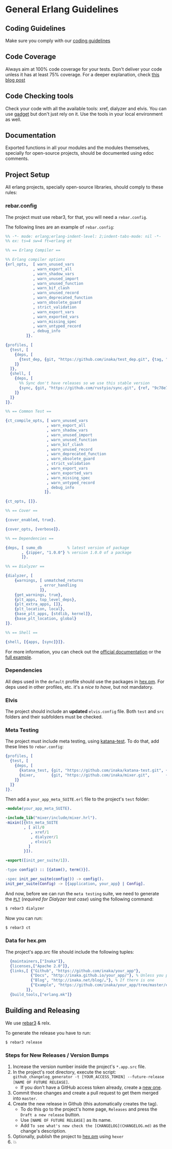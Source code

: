 # General Erlang Guidelines

## Coding Guidelines
 Make sure you comply with our [coding guidelines](http://github.com/inaka/erlang_guidelines)

##	Code Coverage
 Always aim at 100% code coverage for your tests.
 Don't deliver your code unless it has at least 75% coverage.
 For a deeper explanation, check [this blog post](http://inaka.net/blog/2015/02/24/test-exceptions/)

##	Code Checking tools
 Check your code with all the available tools: xref, dialyzer and elvis. You can use [gadget](http://gadget.inakalabs.com) but don't just rely on it. Use the tools in your local environment as well.

##	Documentation
 Exported functions in all your modules and the modules themselves, specially for open-source projects, should be documented using edoc comments.

## Project Setup
All erlang projects, specially open-source libraries, should comply to these rules:

### rebar.config
The project must use rebar3, for that, you will need a `rebar.config`.

The following lines are an example of `rebar.config`:
```erlang
%% -*- mode: erlang;erlang-indent-level: 2;indent-tabs-mode: nil -*-
%% ex: ts=4 sw=4 ft=erlang et

%% == Erlang Compiler ==

%% Erlang compiler options
{erl_opts,  [ warn_unused_vars
            , warn_export_all
            , warn_shadow_vars
            , warn_unused_import
            , warn_unused_function
            , warn_bif_clash
            , warn_unused_record
            , warn_deprecated_function
            , warn_obsolete_guard
            , strict_validation
            , warn_export_vars
            , warn_exported_vars
            , warn_missing_spec
            , warn_untyped_record
            , debug_info
         ]}.

{profiles, [
  {test, [
    {deps, [
      {test_dep, {git, "https://github.com/inaka/test_dep.git", {tag, "0.0.1"}}}
    ]}
  ]},
  {shell, [
    {deps, [
      %% Sync don't have releases so we use this stable version
      {sync, {git, "https://github.com/rustyio/sync.git", {ref, "9c78e7b"}}}
    ]}
  ]}
]}.

%% == Common Test ==

{ct_compile_opts, [ warn_unused_vars
                  , warn_export_all
                  , warn_shadow_vars
                  , warn_unused_import
                  , warn_unused_function
                  , warn_bif_clash
                  , warn_unused_record
                  , warn_deprecated_function
                  , warn_obsolete_guard
                  , strict_validation
                  , warn_export_vars
                  , warn_exported_vars
                  , warn_missing_spec
                  , warn_untyped_record
                  , debug_info
                 ]}.

{ct_opts, []}.

%% == Cover ==

{cover_enabled, true}.

{cover_opts, [verbose]}.

%% == Dependencies ==

{deps, [ sumo_db           % latest version of package
       , {zipper, "1.0.0"} % version 1.0.0 of a package
       ]}.

%% == Dialyzer ==

{dialyzer, [
    {warnings, [ unmatched_returns
               , error_handling
               ]},
    {get_warnings, true},
    {plt_apps, top_level_deps},
    {plt_extra_apps, []},
    {plt_location, local},
    {base_plt_apps, [stdlib, kernel]},
    {base_plt_location, global}
]}.

%% == Shell ==

{shell, [{apps, [sync]}]}.

```
For more information, you can check out the [official documentation](https://www.rebar3.org/docs/) or the [full example](https://github.com/erlang/rebar3/blob/master/rebar.config.sample).

### Dependencies
All deps used in the `default` profile should use the packages in [hex.pm](http://hex.pm). For deps used in other profiles, etc. it's a _nice to have_, but not mandatory.

### Elvis
The project should include an **updated** `elvis.config` file. Both `test` and `src` folders and their subfolders must be checked.

### Meta Testing
The project must include meta testing, using [katana-test](http://github.com/inaka/katana-test).
To do that, add these lines to `rebar.config`:

```erlang
{profiles, [
  {test, [
    {deps, [
      {katana_test, {git, "https://github.com/inaka/katana-test.git", {tag, "THE MOST RECENT VERSION"}}},
      {mixer,       {git, "https://github.com/inaka/mixer.git",       {tag, "THE MOST RECENT VERSION"}}}
    ]}
  ]}
]}.
```

Then add a `your_app_meta_SUITE.erl` file to the project's `test` folder:

```erlang
-module(your_app_meta_SUITE).

-include_lib("mixer/include/mixer.hrl").
-mixin([{ktn_meta_SUITE
        , [ all/0
           , xref/1
           , dialyzer/1
           , elvis/1
          ]
        }]).

-export([init_per_suite/1]).

-type config() :: [{atom(), term()}].

-spec init_per_suite(config()) -> config().
init_per_suite(Config) -> [{application, your_app} | Config].
```

And now, before we can run the `meta testing` suite, we need to generate the [`PLT`](http://erlang.org/doc/apps/dialyzer/dialyzer_chapter.html#id59082) (*required for Dialyzer test case*) using the following command:

``` bash
$ rebar3 dialyzer
```
Now you can run:
``` bash
$ rebar3 ct
```

### Data for hex.pm
The project's app.src file should include the following tuples:
```erlang
  {maintainers,["Inaka"]},
  {licenses,["Apache 2.0"]},
  {links,[ {"Github", "https://github.com/inaka/your_app"},
           {"Docs", "http://inaka.github.io/your_app/"}, % Unless you publish the docs directly on hex.pm
           {"Blog", "http://inaka.net/blog/…"}, % If there is one
           {"Example", "https://github.com/inaka/your_app/tree/master/example"} % If there is one
         ]},
  {build_tools,["erlang.mk"]}
```

##  Building and Releasing
  We use [rebar3](http://www.rebar3.org/) & relx.

  To generate the release you have to run:
  ``` bash
  $ rebar3 release
  ```

### Steps for New Releases / Version Bumps
   1. Increase the version number inside the project's `*.app.src` file.
   2. In the project's root directory, execute the script:
   `github_changelog_generator -t [YOUR_ACCESS_TOKEN] --future-release [NAME OF FUTURE RELEASE]`.
      * If you don't have a GitHub access token already, create a [new one](https://github.com/settings/tokens).
   3. Commit those changes and create a pull request to get them merged into `master`.
   4. Create the new release in Github (this automatically creates the tag).
      * To do this go to the project's home page, `Releases` and press the `Draft a new release` button.
      * Use `[NAME OF FUTURE RELEASE]` as its name.
      * Add `To see what's new check the [CHANGELOG](CHANGELOG.md)` as the change's description.
   5. Optionally, publish the project to [hex.pm](http://hex.pm) using `hexer`
   6. :boom:
